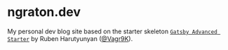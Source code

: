# ngraton.dev

My personal dev blog site based on the starter skeleton [`Gatsby Advanced Starter`](https://github.com/Vagr9K/gatsby-advanced-starter) by Ruben Harutyunyan ([@Vagr9K](https://twitter.com/Vagr9K)).



